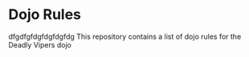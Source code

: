 Dojo Rules
==========
dfgdfgfdgfdgfdgfdg
This repository contains a list of dojo rules for the Deadly Vipers dojo

